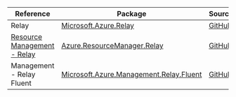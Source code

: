 | Reference | Package | Source |
|---|---|---|
|Relay|[Microsoft.Azure.Relay](https://www.nuget.org/packages/Microsoft.Azure.Relay)|[GitHub](https://github.com/Azure/azure-sdk-for-net/blob/main/)|
|[Resource Management - Relay](resourcemanager.relay-readme.md)|[Azure.ResourceManager.Relay](https://www.nuget.org/packages/Azure.ResourceManager.Relay)|[GitHub](https://github.com/Azure/azure-sdk-for-net/blob/main/sdk/relay/Azure.ResourceManager.Relay)|
|Management - Relay Fluent|[Microsoft.Azure.Management.Relay.Fluent](https://www.nuget.org/packages/Microsoft.Azure.Management.Relay.Fluent)|[GitHub](https://github.com/Azure/azure-sdk-for-net/blob/main/)|
